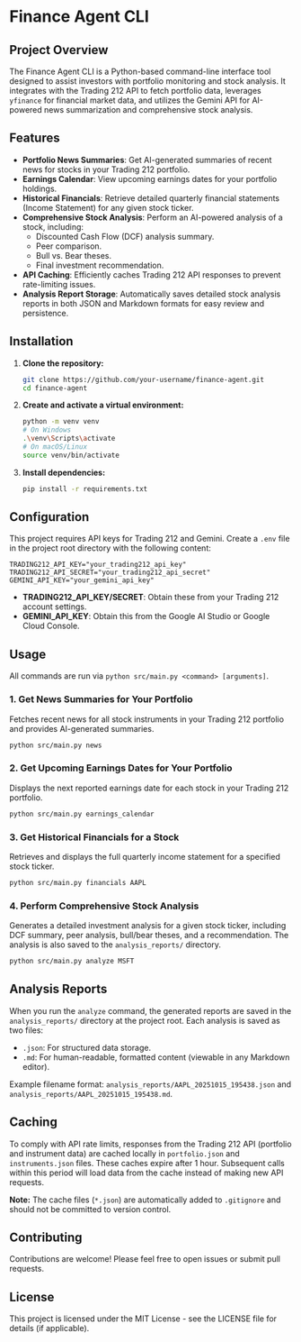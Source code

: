 # Finance Agent CLI

## Project Overview

The Finance Agent CLI is a Python-based command-line interface tool designed to assist investors with portfolio monitoring and stock analysis. It integrates with the Trading 212 API to fetch portfolio data, leverages `yfinance` for financial market data, and utilizes the Gemini API for AI-powered news summarization and comprehensive stock analysis.

## Features

*   **Portfolio News Summaries**: Get AI-generated summaries of recent news for stocks in your Trading 212 portfolio.
*   **Earnings Calendar**: View upcoming earnings dates for your portfolio holdings.
*   **Historical Financials**: Retrieve detailed quarterly financial statements (Income Statement) for any given stock ticker.
*   **Comprehensive Stock Analysis**: Perform an AI-powered analysis of a stock, including:
    *   Discounted Cash Flow (DCF) analysis summary.
    *   Peer comparison.
    *   Bull vs. Bear theses.
    *   Final investment recommendation.
*   **API Caching**: Efficiently caches Trading 212 API responses to prevent rate-limiting issues.
*   **Analysis Report Storage**: Automatically saves detailed stock analysis reports in both JSON and Markdown formats for easy review and persistence.

## Installation

1.  **Clone the repository:**
    ```bash
    git clone https://github.com/your-username/finance-agent.git
    cd finance-agent
    ```

2.  **Create and activate a virtual environment:**
    ```bash
    python -m venv venv
    # On Windows
    .\venv\Scripts\activate
    # On macOS/Linux
    source venv/bin/activate
    ```

3.  **Install dependencies:**
    ```bash
    pip install -r requirements.txt
    ```

## Configuration

This project requires API keys for Trading 212 and Gemini. Create a `.env` file in the project root directory with the following content:

```dotenv
TRADING212_API_KEY="your_trading212_api_key"
TRADING212_API_SECRET="your_trading212_api_secret"
GEMINI_API_KEY="your_gemini_api_key"
```

*   **TRADING212_API_KEY/SECRET**: Obtain these from your Trading 212 account settings.
*   **GEMINI_API_KEY**: Obtain this from the Google AI Studio or Google Cloud Console.

## Usage

All commands are run via `python src/main.py <command> [arguments]`.

### 1. Get News Summaries for Your Portfolio

Fetches recent news for all stock instruments in your Trading 212 portfolio and provides AI-generated summaries.

```bash
python src/main.py news
```

### 2. Get Upcoming Earnings Dates for Your Portfolio

Displays the next reported earnings date for each stock in your Trading 212 portfolio.

```bash
python src/main.py earnings_calendar
```

### 3. Get Historical Financials for a Stock

Retrieves and displays the full quarterly income statement for a specified stock ticker.

```bash
python src/main.py financials AAPL
```

### 4. Perform Comprehensive Stock Analysis

Generates a detailed investment analysis for a given stock ticker, including DCF summary, peer analysis, bull/bear theses, and a recommendation. The analysis is also saved to the `analysis_reports/` directory.

```bash
python src/main.py analyze MSFT
```

## Analysis Reports

When you run the `analyze` command, the generated reports are saved in the `analysis_reports/` directory at the project root. Each analysis is saved as two files:

*   `.json`: For structured data storage.
*   `.md`: For human-readable, formatted content (viewable in any Markdown editor).

Example filename format: `analysis_reports/AAPL_20251015_195438.json` and `analysis_reports/AAPL_20251015_195438.md`.

## Caching

To comply with API rate limits, responses from the Trading 212 API (portfolio and instrument data) are cached locally in `portfolio.json` and `instruments.json` files. These caches expire after 1 hour. Subsequent calls within this period will load data from the cache instead of making new API requests.

**Note:** The cache files (`*.json`) are automatically added to `.gitignore` and should not be committed to version control.

## Contributing

Contributions are welcome! Please feel free to open issues or submit pull requests.

## License

This project is licensed under the MIT License - see the LICENSE file for details (if applicable).
